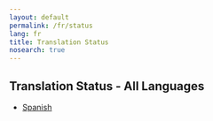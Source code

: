 ```yaml
---
layout: default
permalink: /fr/status
lang: fr
title: Translation Status
nosearch: true
---
```


## Translation Status - All Languages

- [Spanish]({{site.baseurl}}/es/status/)
